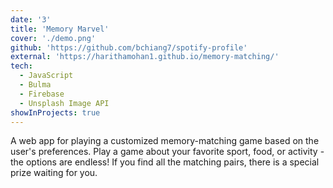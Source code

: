 ```yaml
---
date: '3'
title: 'Memory Marvel'
cover: './demo.png'
github: 'https://github.com/bchiang7/spotify-profile'
external: 'https://harithamohan1.github.io/memory-matching/'
tech:
  - JavaScript
  - Bulma
  - Firebase
  - Unsplash Image API
showInProjects: true
---
```


A web app for playing a customized memory-matching game based on the user's preferences. Play a game about your favorite sport, food, or activity - the options are endless! If you find all the matching pairs, there is a special prize waiting for you.
